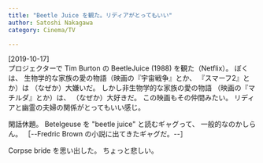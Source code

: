 ```yaml
---
title: "Beetle Juice を観た。リディアがとってもいい"
author: Satoshi Nakagawa
category: Cinema/TV

---
```


[2019-10-17]  
 プロジェクターで Tim Burton の
BeetleJuice (1988) を観た（Netflix）。
ぼくは、
生物学的な家族の愛の物語（映画の『宇宙戦争』とか、
『スマーフ2』とか）は
（なぜか）大嫌いだ。
しかし非生物学的な家族の愛の物語
（映画の『マチルダ』とか）は、
（なぜか）大好きだ。
この映画もその仲間みたい。
リディアと幽霊の夫婦の関係がとってもいい感じ。

 閑話休題。
Betelgeuse を "beetle juice" と読むギャグって、
一般的なのかしらん。
［--Fredric Brown の小説に出てきたギャグだ。--］

<!--more-->

 Corpse bride を思い出した。
ちょっと悲しい。

